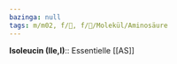 ```yaml
---
bazinga: null
tags: m/m02, f/🧪, f/🧪/Molekül/Aminosäure
---
```

**Isoleucin (Ile,I)**:: Essentielle [[AS]]
